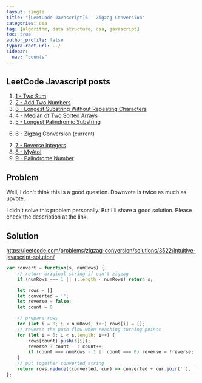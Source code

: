 ```yaml
---
layout: single
title: "[LeetCode Javascript]6 - Zigzag Conversion"
categories: dsa
tag: [algorithm, data structure, dsa, javascript]
toc: true
author_profile: false
typora-root-url: ../
sidebar:
  nav: "counts"
---
```


<nav class="cods"><h2>LeetCode Javascript posts</h2><ol><li><a href="/dsa/LeetCode_Javascript~1_-_Two_Sum">1 - Two Sum</a></li><li><a href="/dsa/LeetCode_Javascript~2_-_Add_Two_Numbers">2 - Add Two Numbers</a></li><li><a href="/dsa/LeetCode_Javascript~3_-_Longest_Substring_Without_Repeating_Characters">3 - Longest Substring Without Repeating Characters</a></li><li><a href="/dsa/LeetCode_Javascript~4_-_Median_of_Two_Sorted_Arrays">4 - Median of Two Sorted Arrays</a></li><li><a href="/dsa/LeetCode_Javascript~5_-_Longest_Palindromic_Substring">5 - Longest Palindromic Substring</a></li><li><p>6 - Zigzag Conversion (current)</p></li><li><a href="/dsa/LeetCode_Javascript~7_-_Reverse_Integers">7 - Reverse Integers</a></li><li><a href="/dsa/LeetCode_Javascript~8_-_MyAtoI">8 - MyAtoI</a></li><li><a href="/dsa/LeetCode_Javascript~9_-_Palindrome_Number">9 - Palindrome Number</a></li></ol></nav>


## Problem

Well, I don't think this is a good question.
Downvote is twice as much as upvote.

I didn't solve this problem personally.
But I'll share a good solution. Please check the description at the link.

## Solution

https://leetcode.com/problems/zigzag-conversion/solutions/3522/intuitive-javascript-solution/

```javascript
var convert = function(s, numRows) {
    // return original string if can't zigzag
    if (numRows === 1 || s.length < numRows) return s;

    let rows = []
    let converted = '';
    let reverse = false;
    let count = 0

    // prepare rows
    for (let i = 0; i < numRows; i++) rows[i] = [];
    // reverse the push flow when reaching turning points
    for (let i = 0; i < s.length; i++) {
        rows[count].push(s[i]);
        reverse ? count-- : count++;
        if (count === numRows - 1 || count === 0) reverse = !reverse;
    }
    // put together converted string
    return rows.reduce((converted, cur) => converted + cur.join(''), '');
};
```




